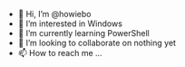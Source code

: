 - 👋 Hi, I’m @howiebo
- 👀 I’m interested in Windows
- 🌱 I’m currently learning PowerShell
- 💞️ I’m looking to collaborate on nothing yet
- 📫 How to reach me ...

<!---
howiebo/howiebo is a ✨ special ✨ repository because its `README.md` (this file) appears on your GitHub profile.
You can click the Preview link to take a look at your changes.
--->
